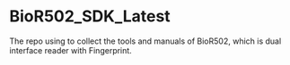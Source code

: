 # BioR502_SDK_Latest
The repo using to collect the tools and manuals of BioR502, which is dual interface reader with Fingerprint.
